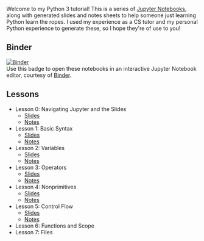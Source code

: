 Welcome to my Python 3 tutorial! This is a series of [Jupyter Notebooks](https://jupyter.org/), along with generated slides and notes sheets to help someone just learning Python learn the ropes. I used my experience as a CS tutor and my personal Python experience to generate these, so I hope they're of use to you!

## Binder
[![Binder](https://mybinder.org/badge_logo.svg)](https://mybinder.org/v2/gh/brandoningli/python-tutorial/master)  
Use this badge to open these notebooks in an interactive Jupyter Notebook editor, courtesy of [Binder](https://mybinder.org).

## Lessons

+ Lesson 0: Navigating Jupyter and the Slides
    + [Slides](https://brandoningli.github.io/python-tutorial/00-navigating_jupyter_and_the_slides/00-navigating_jupyter_and_the_slides.slides.html)
    + [Notes](https://brandoningli.github.io/python-tutorial/00-navigating_jupyter_and_the_slides/00-navigating_jupyter_and_the_slides.pdf)
+ Lesson 1: Basic Syntax
    + [Slides](https://brandoningli.github.io/python-tutorial/01-basic_syntax/01-basic_syntax.slides.html)
    + [Notes](https://brandoningli.github.io/python-tutorial/01-basic_syntax/01-basic_syntax.pdf)
+ Lesson 2: Variables
    + [Slides](https://brandoningli.github.io/python-tutorial/02-variables/02-variables.slides.html)
    + [Notes](https://brandoningli.github.io/python-tutorial/02-variables/02-variables.pdf)
+ Lesson 3: Operators
    + [Slides](https://brandoningli.github.io/python-tutorial/03-operators/03-operators.slides.html)
    + [Notes](https://brandoningli.github.io/python-tutorial/03-operators/03-operators.pdf)
+ Lesson 4: Nonprimitives
    + [Slides](https://brandoningli.github.io/python-tutorial/04-nonprimitives/04-nonprimitives.slides.html)
    + [Notes](https://brandoningli.github.io/python-tutorial/04-nonprimitives/04-nonprimitives.pdf)
+ Lesson 5: Control Flow
    + [Slides](https://brandoningli.github.io/python-tutorial/05-control_flow/05-control_flow.slides.html)
    + [Notes](https://brandoningli.github.io/python-tutorial/05-control_flow/05-control_flow.pdf)
+ Lesson 6: Functions and Scope
+ Lesson 7: Files
